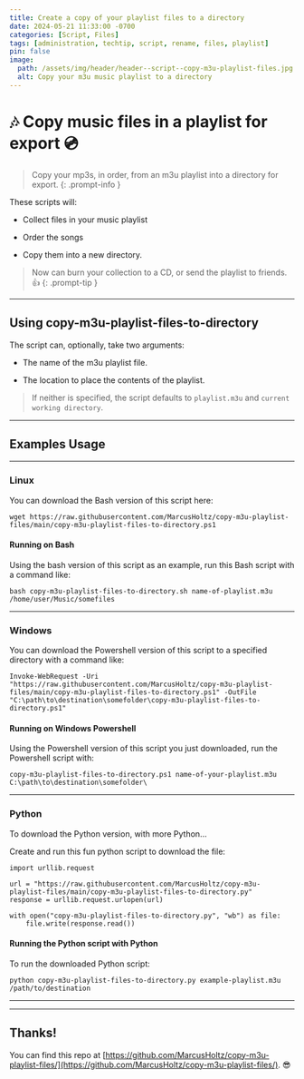 ```yaml
---
title: Create a copy of your playlist files to a directory
date: 2024-05-21 11:33:00 -0700
categories: [Script, Files]
tags: [administration, techtip, script, rename, files, playlist]
pin: false
image:
  path: /assets/img/header/header--script--copy-m3u-playlist-files.jpg
  alt: Copy your m3u music playlist to a directory
---
```


# 🎶 Copy music files in a playlist for export 💿

> Copy your mp3s, in order, from an m3u playlist into a directory for export.
{: .prompt-info }

These scripts will: 

- Collect files in your music playlist

- Order the songs

- Copy them into a new directory. 


> Now can burn your collection to a CD, or send the playlist to friends. 👍
{: .prompt-tip }



* * *

## Using copy-m3u-playlist-files-to-directory

The script can, optionally, take two arguments:

- The name of the m3u playlist file.

- The location to place the contents of the playlist. 

> If neither is specified, the script defaults to `playlist.m3u` and `current working directory`.


* * *

## Examples Usage

* * * 


### Linux 

You can download the Bash version of this script here:

```
wget https://raw.githubusercontent.com/MarcusHoltz/copy-m3u-playlist-files/main/copy-m3u-playlist-files-to-directory.ps1
```


#### Running on Bash

Using the bash version of this script as an example, run this Bash script with a command like:

```
bash copy-m3u-playlist-files-to-directory.sh name-of-playlist.m3u /home/user/Music/somefiles
```


* * * 

### Windows

You can download the Powershell version of this script to a specified directory with a command like:

```
Invoke-WebRequest -Uri "https://raw.githubusercontent.com/MarcusHoltz/copy-m3u-playlist-files/main/copy-m3u-playlist-files-to-directory.ps1" -OutFile "C:\path\to\destination\somefolder\copy-m3u-playlist-files-to-directory.ps1"
```


#### Running on Windows Powershell

Using the Powershell version of this script you just downloaded, run the Powershell script with:

```
copy-m3u-playlist-files-to-directory.ps1 name-of-your-playlist.m3u C:\path\to\destination\somefolder\
```


* * * 

### Python

To download the Python version, with more Python...

Create and run this fun python script to download the file:

```
import urllib.request

url = "https://raw.githubusercontent.com/MarcusHoltz/copy-m3u-playlist-files/main/copy-m3u-playlist-files-to-directory.py"
response = urllib.request.urlopen(url)

with open("copy-m3u-playlist-files-to-directory.py", "wb") as file:
    file.write(response.read())
```


#### Running the Python script with Python

To run the downloaded Python script:

```
python copy-m3u-playlist-files-to-directory.py example-playlist.m3u /path/to/destination
```


* * *

* * *

## Thanks!

You can find this repo at [https://github.com/MarcusHoltz/copy-m3u-playlist-files/](https://github.com/MarcusHoltz/copy-m3u-playlist-files/). 😎

